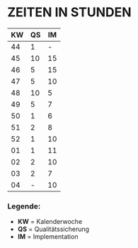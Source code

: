 # ZEITEN IN STUNDEN
KW | QS | IM
-|-|-
44 | 1 | -
45 | 10 | 15
46 | 5 | 15
47 | 5 |10
48 | 10 | 5
49 | 5 | 7
50 | 1 | 6
51 | 2 | 8
52 | 1 | 10
01 | 1 | 11
02 | 2 | 10
03 | 2 | 7
04 | - | 10

### Legende:
* **KW** = Kalenderwoche
* **QS** = Qualitätssicherung
* **IM** = Implementation

